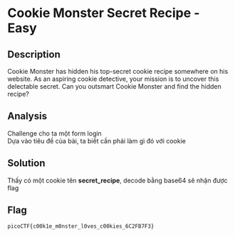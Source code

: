 # Cookie Monster Secret Recipe - Easy
## Description
Cookie Monster has hidden his top-secret cookie recipe somewhere on his website. As an aspiring cookie detective, your mission is to uncover this delectable secret. Can you outsmart Cookie Monster and find the hidden recipe?
## Analysis
Challenge cho ta một form login  
Dựa vào tiêu đề của bài, ta biết cần phải làm gì đó với cookie
## Solution
Thấy có một cookie tên **secret_recipe**, decode bằng base64 sẽ nhận được flag
## Flag
```
picoCTF{c00k1e_m0nster_l0ves_c00kies_6C2FB7F3}
```